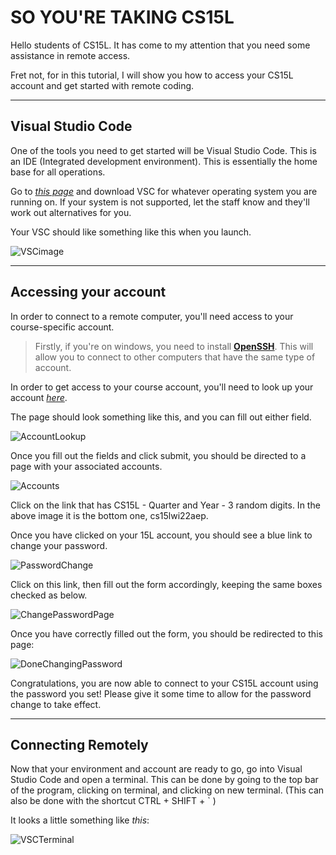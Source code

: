 # **SO YOU'RE TAKING CS15L**

Hello students of CS15L. It has come to my attention that you need some assistance in remote access.

Fret not, for in this tutorial, I will show you how to access your CS15L account and get started with remote coding.

---
## **Visual Studio Code**

One of the tools you need to get started will be Visual Studio Code. This is an IDE (Integrated development environment).
This is essentially the home base for all operations.

Go to [*this page*](https://code.visualstudio.com/) and download VSC for whatever operating system you are running on. If your system is not supported, let the staff know and they'll work out alternatives for you.


Your VSC should like something like this when you launch.

![VSCimage](https://i.gyazo.com/0c4fdc7b22111dcf36d8ffd82004f248.png)

---
## **Accessing your account**

In order to connect to a remote computer, you'll need access to your course-specific account.

> Firstly, if you're on windows, you need to install [**OpenSSH**](https://docs.microsoft.com/en-us/windows-server/administration/openssh/openssh_install_firstuse). This will allow you to connect to other computers that have the same type of account.

In order to get access to your course account, you'll need to look up your account [*here*](https://sdacs.ucsd.edu/~icc/index.php).

The page should look something like this, and you can fill out either field.

![AccountLookup](https://i.gyazo.com/fa3dcc93ae4e2d56a4366b6648894b4d.png)

Once you fill out the fields and click submit, you should be directed to a page with your associated accounts.

![Accounts](https://i.gyazo.com/0ff0203c82c0597cdd43c1cb73c1e7a0.png)

Click on the link that has CS15L - Quarter and Year - 3 random digits. In the above image it is the bottom one, cs15lwi22aep.

Once you have clicked on your 15L account, you should see a blue link to change your password.

![PasswordChange](https://i.gyazo.com/93a8b4746aa4f2dbd09f0421a845f1a1.png)

Click on this link, then fill out the form accordingly, keeping the same boxes checked as below.

![ChangePasswordPage](https://i.gyazo.com/def1de51846a5f30d346c809358fa231.png)

Once you have correctly filled out the form, you should be redirected to this page:

![DoneChangingPassword](https://i.gyazo.com/02949b8a147282a5f04f8b0862c42dfd.png)

Congratulations, you are now able to connect to your CS15L account using the password you set! Please give it some time to allow for the password change to take effect.

---
## **Connecting Remotely**

Now that your environment and account are ready to go, go into Visual Studio Code and open a terminal. This can be done by going to the top bar of the program, clicking on terminal, and clicking on new terminal. (This can also be done with the shortcut CTRL + SHIFT + ` )

It looks a little something like *this*:

![VSCTerminal](https://i.gyazo.com/3200fd512395e5b7dc399c84676d9f19.png)

